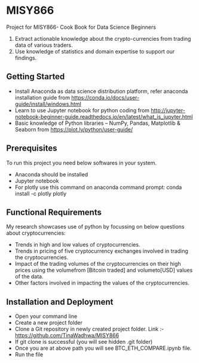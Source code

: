 # MISY866
Project for MISY866- Cook Book for Data Science Beginners
1.	Extract actionable knowledge about the crypto-currencies from trading data of various traders.
2.	Use knowledge of statistics and domain expertise to support our findings.

## Getting Started
* Install Anaconda as data science distribution platform, refer anaconda installation guide from https://conda.io/docs/user-guide/install/windows.html
* Learn to use Jupyter notebook for python coding from http://jupyter-notebook-beginner-guide.readthedocs.io/en/latest/what_is_jupyter.html
* Basic knowledge of Python libraries – NumPy, Pandas, Matplotlib & Seaborn from https://plot.ly/python/user-guide/ 

## Prerequisites
To run this project you need below softwares in your system.
* Anaconda should be installed
* Jupyter notebook
* For plotly use this command on anaconda command prompt: conda install -c plotly plotly

## Functional Requirements
My research showcases use of python by focussing on below questions about cryptocurrencies:
* Trends in high and low values of cryptocurrencies.
* Trends in pricing of five cryptocurrency exchanges involved in trading the cryptocurrencies.
* Impact of the trading volumes of the cryptocurrencies on their high prices using the volumefrom [Bitcoin traded] and volumeto[USD] values of the data.
* Other factors involved in impacting the values of the cryptocurrencies.

## Installation and Deployment
* Open your command line
* Create a new project folder
* Clone a Git repository in newly created project folder. Link :- https://github.com/TinaWadhwa/MISY866
* If git clone is successful (you will see hidden .git folder)
* Once you are at above path you will see BTC_ETH_COMPARE.ipynb file.
* Run the file 

